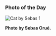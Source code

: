 ### Photo of the Day

<img src="../static/cat-sebas-1.webp" title="Cat by Sebas 1">

**Photo by Sebas Orué.**